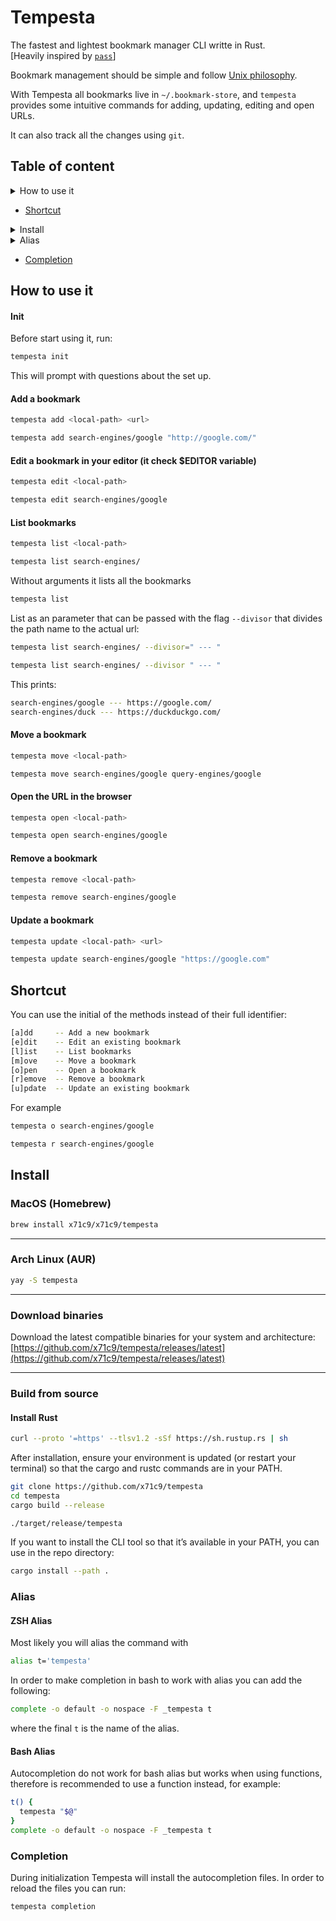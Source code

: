 # Tempesta

The fastest and lightest bookmark manager CLI writte in Rust.\
[Heavily inspired by [`pass`](https://www.passwordstore.org/)]

Bookmark management should be simple and follow [Unix philosophy](https://en.wikipedia.org/wiki/Unix_philosophy).

With Tempesta all bookmarks live in `~/.bookmark-store`, and `tempesta` provides
some intuitive commands for adding, updating, editing and open URLs.

It can also track all the changes using `git`.

## Table of content

<details>
  <summary>How to use it</summary>

- [Init](#init)
- [Add a bookmark](#add-a-bookmark)
- [Edit a bookmark](#edit-a-bookmark)
- [List bookmarks](#list-bookmarks)
- [Move a bookmark](#move-a-bookmark)
- [Open the URL in the browser](#open-the-url-in-the-browser)
- [Remove a bookmark](#remove-a-bookmark)
- [Update a bookmark](#update-a-bookmark)

</details>

- [Shortcut](#shortcut)

<details>
  <summary>Install</summary>

- [MacOS (Homebrew)](#macos-homebrew)
- [Arch Linux (AUR)](#arch-linux-aur)
- [Download binaries](#download-binaries)
- [Build from source](#build-from-source)

</details>

<details>
  <summary>Alias</summary>

- [ZSH Alias](#zsh-alias)
- [Bash Alias](#bash-alias)

</details>

- [Completion](#completion)

## How to use it

#### Init

Before start using it, run:

```bash
tempesta init
```

This will prompt with questions about the set up.

#### Add a bookmark

```bash
tempesta add <local-path> <url>

tempesta add search-engines/google "http://google.com/"
```

#### Edit a bookmark in your editor (it check $EDITOR variable)

```bash
tempesta edit <local-path>

tempesta edit search-engines/google
```

#### List bookmarks

```bash
tempesta list <local-path>

tempesta list search-engines/
```

Without arguments it lists all the bookmarks
```bash
tempesta list
```

List as an parameter that can be passed with the flag `--divisor` that divides
the path name to the actual url:
```bash
tempesta list search-engines/ --divisor=" --- "

tempesta list search-engines/ --divisor " --- "
```

This prints:
```bash
search-engines/google --- https://google.com/
search-engines/duck --- https://duckduckgo.com/
```

#### Move a bookmark

```bash
tempesta move <local-path>

tempesta move search-engines/google query-engines/google
```

#### Open the URL in the browser

```bash
tempesta open <local-path>

tempesta open search-engines/google
```

#### Remove a bookmark

```bash
tempesta remove <local-path>

tempesta remove search-engines/google
```

#### Update a bookmark

```bash
tempesta update <local-path> <url>

tempesta update search-engines/google "https://google.com"
```

## Shortcut

You can use the initial of the methods instead of their full identifier:

```bash
[a]dd     -- Add a new bookmark
[e]dit    -- Edit an existing bookmark
[l]ist    -- List bookmarks
[m]ove    -- Move a bookmark
[o]pen    -- Open a bookmark
[r]emove  -- Remove a bookmark
[u]pdate  -- Update an existing bookmark
```

For example

```bash
tempesta o search-engines/google

tempesta r search-engines/google
```

## Install

### MacOS (Homebrew)

```bash
brew install x71c9/x71c9/tempesta
```

---

### Arch Linux (AUR)

```bash
yay -S tempesta
```

---

### Download binaries

Download the latest compatible binaries for your system and architecture:
[https://github.com/x71c9/tempesta/releases/latest](https://github.com/x71c9/tempesta/releases/latest)

---

### Build from source

#### Install Rust

```bash
curl --proto '=https' --tlsv1.2 -sSf https://sh.rustup.rs | sh
```

After installation, ensure your environment is updated (or restart your
terminal) so that the cargo and rustc commands are in your PATH.

```bash
git clone https://github.com/x71c9/tempesta
cd tempesta
cargo build --release

./target/release/tempesta
```

If you want to install the CLI tool so that it’s available in your PATH,
you can use in the repo directory:

```bash
cargo install --path .
```

### Alias

#### ZSH Alias

Most likely you will alias the command with

```bash
alias t='tempesta'
```

In order to make completion in bash to work with alias you can add the following:

```bash
complete -o default -o nospace -F _tempesta t
```

where the final `t` is the name of the alias.

#### Bash Alias

Autocompletion do not work for bash alias but works when using functions,
therefore is recommended to use a function instead, for example:

```bash
t() {
  tempesta "$@"
}
complete -o default -o nospace -F _tempesta t
```

### Completion

During initialization Tempesta will install the autocompletion files. In order
to reload the files you can run:

```bash
tempesta completion
```

